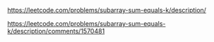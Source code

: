 https://leetcode.com/problems/subarray-sum-equals-k/description/

https://leetcode.com/problems/subarray-sum-equals-k/description/comments/1570481
